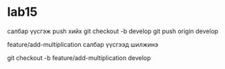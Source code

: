 # lab15

салбар үүсгэж push хийх
git checkout -b develop
git push origin develop

feature/add-multiplication салбар үүсгээд шилжинэ 

git checkout -b feature/add-multiplication develop